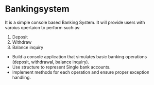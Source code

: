 # Bankingsystem
It is a simple console based Banking System. It will provide users with varoius opertaion to perform such as:
1. Deposit
2. Withdraw
3. Balance inquiry

- Build a console application that simulates basic banking operations (deposit, withdrawal, balance inquiry).
- Use structure to represent Single bank accounts.
- Implement methods for each operation and ensure proper exception handling.